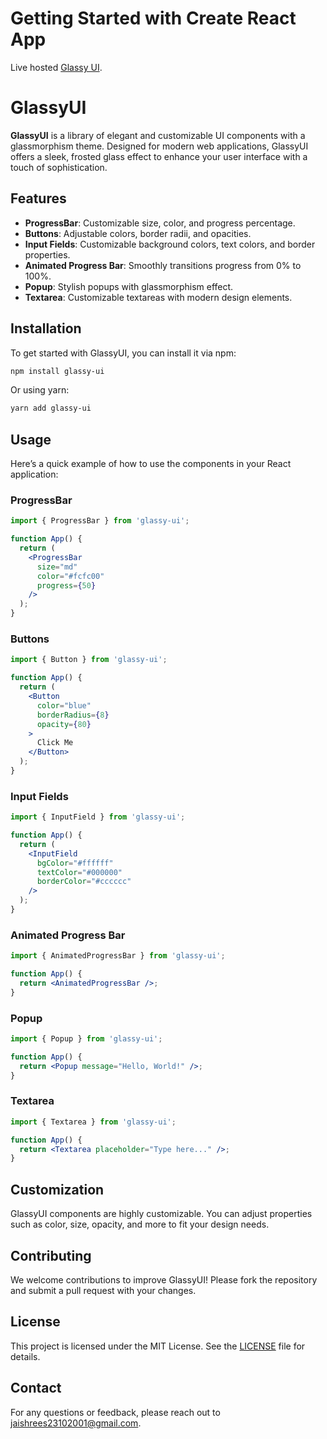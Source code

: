 
# Getting Started with Create React App

Live hosted [Glassy UI](https://glassyui.vercel.app/).

# GlassyUI

**GlassyUI** is a library of elegant and customizable UI components with a glassmorphism theme. Designed for modern web applications, GlassyUI offers a sleek, frosted glass effect to enhance your user interface with a touch of sophistication.

## Features

- **ProgressBar**: Customizable size, color, and progress percentage.
- **Buttons**: Adjustable colors, border radii, and opacities.
- **Input Fields**: Customizable background colors, text colors, and border properties.
- **Animated Progress Bar**: Smoothly transitions progress from 0% to 100%.
- **Popup**: Stylish popups with glassmorphism effect.
- **Textarea**: Customizable textareas with modern design elements.

## Installation

To get started with GlassyUI, you can install it via npm:

```bash
npm install glassy-ui
```

Or using yarn:

```bash
yarn add glassy-ui
```

## Usage

Here’s a quick example of how to use the components in your React application:

### ProgressBar

```jsx
import { ProgressBar } from 'glassy-ui';

function App() {
  return (
    <ProgressBar
      size="md"
      color="#fcfc00"
      progress={50}
    />
  );
}
```

### Buttons

```jsx
import { Button } from 'glassy-ui';

function App() {
  return (
    <Button
      color="blue"
      borderRadius={8}
      opacity={80}
    >
      Click Me
    </Button>
  );
}
```

### Input Fields

```jsx
import { InputField } from 'glassy-ui';

function App() {
  return (
    <InputField
      bgColor="#ffffff"
      textColor="#000000"
      borderColor="#cccccc"
    />
  );
}
```

### Animated Progress Bar

```jsx
import { AnimatedProgressBar } from 'glassy-ui';

function App() {
  return <AnimatedProgressBar />;
}
```

### Popup

```jsx
import { Popup } from 'glassy-ui';

function App() {
  return <Popup message="Hello, World!" />;
}
```

### Textarea

```jsx
import { Textarea } from 'glassy-ui';

function App() {
  return <Textarea placeholder="Type here..." />;
}
```

## Customization

GlassyUI components are highly customizable. You can adjust properties such as color, size, opacity, and more to fit your design needs.

## Contributing

We welcome contributions to improve GlassyUI! Please fork the repository and submit a pull request with your changes.

## License

This project is licensed under the MIT License. See the [LICENSE](LICENSE) file for details.

## Contact

For any questions or feedback, please reach out to [jaishrees23102001@gmail.com](mailto:jaishrees23102001@gmail.com).
